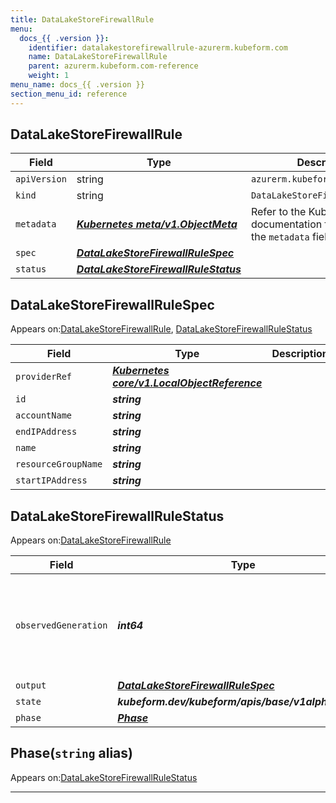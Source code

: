 ```yaml
---
title: DataLakeStoreFirewallRule
menu:
  docs_{{ .version }}:
    identifier: datalakestorefirewallrule-azurerm.kubeform.com
    name: DataLakeStoreFirewallRule
    parent: azurerm.kubeform.com-reference
    weight: 1
menu_name: docs_{{ .version }}
section_menu_id: reference
---
```


## DataLakeStoreFirewallRule
| Field | Type | Description |
| ------ | ----- | ----------- |
| `apiVersion` | string | `azurerm.kubeform.com/v1alpha1` |
|    `kind` | string | `DataLakeStoreFirewallRule` |
| `metadata` | ***[Kubernetes meta/v1.ObjectMeta](https://v1-18.docs.kubernetes.io/docs/reference/generated/kubernetes-api/v1.18/#objectmeta-v1-meta)***|Refer to the Kubernetes API documentation for the fields of the `metadata` field.|
| `spec` | ***[DataLakeStoreFirewallRuleSpec](#datalakestorefirewallrulespec)***||
| `status` | ***[DataLakeStoreFirewallRuleStatus](#datalakestorefirewallrulestatus)***||
## DataLakeStoreFirewallRuleSpec

Appears on:[DataLakeStoreFirewallRule](#datalakestorefirewallrule), [DataLakeStoreFirewallRuleStatus](#datalakestorefirewallrulestatus)

| Field | Type | Description |
| ------ | ----- | ----------- |
| `providerRef` | ***[Kubernetes core/v1.LocalObjectReference](https://v1-18.docs.kubernetes.io/docs/reference/generated/kubernetes-api/v1.18/#localobjectreference-v1-core)***||
| `id` | ***string***||
| `accountName` | ***string***||
| `endIPAddress` | ***string***||
| `name` | ***string***||
| `resourceGroupName` | ***string***||
| `startIPAddress` | ***string***||
## DataLakeStoreFirewallRuleStatus

Appears on:[DataLakeStoreFirewallRule](#datalakestorefirewallrule)

| Field | Type | Description |
| ------ | ----- | ----------- |
| `observedGeneration` | ***int64***| ***(Optional)*** Resource generation, which is updated on mutation by the API Server.|
| `output` | ***[DataLakeStoreFirewallRuleSpec](#datalakestorefirewallrulespec)***| ***(Optional)*** |
| `state` | ***kubeform.dev/kubeform/apis/base/v1alpha1.State***| ***(Optional)*** |
| `phase` | ***[Phase](#phase)***| ***(Optional)*** |
## Phase(`string` alias)

Appears on:[DataLakeStoreFirewallRuleStatus](#datalakestorefirewallrulestatus)

---
